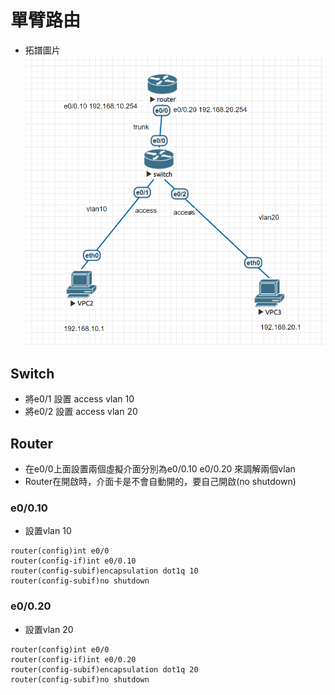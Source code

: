 # 單臂路由

* 拓譜圖片
![](./router_toplogy.PNG)

## Switch
* 將e0/1 設置 access vlan 10
* 將e0/2 設置 access vlan 20

## Router
* 在e0/0上面設置兩個虛擬介面分別為e0/0.10 e0/0.20 來調解兩個vlan
* Router在開啟時，介面卡是不會自動開的，要自己開啟(no shutdown)

### e0/0.10
* 設置vlan 10

```
router(config)int e0/0
router(config-if)int e0/0.10 
router(config-subif)encapsulation dot1q 10
router(config-subif)no shutdown
```

### e0/0.20
* 設置vlan 20

```
router(config)int e0/0
router(config-if)int e0/0.20 
router(config-subif)encapsulation dot1q 20
router(config-subif)no shutdown
```
